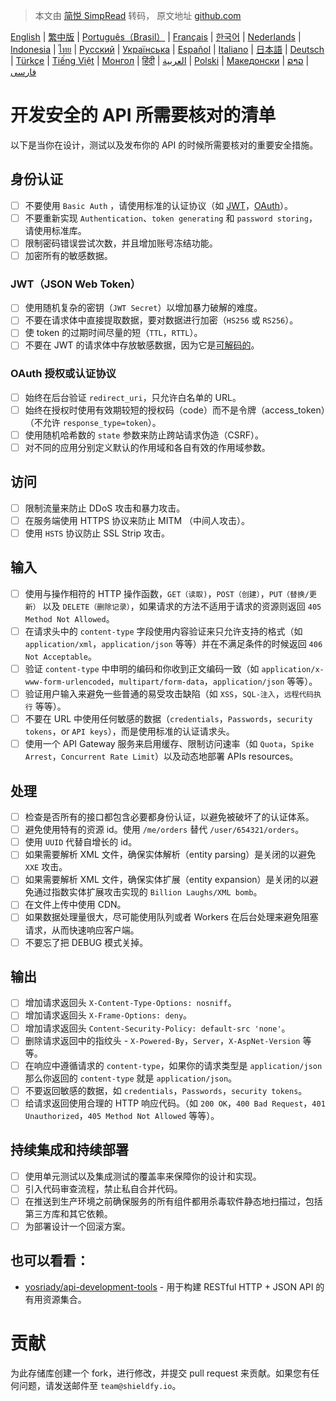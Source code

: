 > 本文由 [简悦 SimpRead](http://ksria.com/simpread/) 转码， 原文地址 [github.com](https://github.com/shieldfy/API-Security-Checklist/blob/master/README-zh.md)

[English](/shieldfy/API-Security-Checklist/blob/master/README.md) | [繁中版](/shieldfy/API-Security-Checklist/blob/master/README-tw.md) | [Português（Brasil）](/shieldfy/API-Security-Checklist/blob/master/README-pt_BR.md) | [Français](/shieldfy/API-Security-Checklist/blob/master/README-fr.md) | [한국어](/shieldfy/API-Security-Checklist/blob/master/README-ko.md) | [Nederlands](/shieldfy/API-Security-Checklist/blob/master/README-nl.md) | [Indonesia](/shieldfy/API-Security-Checklist/blob/master/README-id.md) | [ไทย](/shieldfy/API-Security-Checklist/blob/master/README-th.md) | [Русский](/shieldfy/API-Security-Checklist/blob/master/README-ru.md) | [Українська](/shieldfy/API-Security-Checklist/blob/master/README-uk.md) | [Español](/shieldfy/API-Security-Checklist/blob/master/README-es.md) | [Italiano](/shieldfy/API-Security-Checklist/blob/master/README-it.md) | [日本語](/shieldfy/API-Security-Checklist/blob/master/README-ja.md) | [Deutsch](/shieldfy/API-Security-Checklist/blob/master/README-de.md) | [Türkçe](/shieldfy/API-Security-Checklist/blob/master/README-tr.md) | [Tiếng Việt](/shieldfy/API-Security-Checklist/blob/master/README-vi.md) | [Монгол](/shieldfy/API-Security-Checklist/blob/master/README-mn.md) | [हिंदी](/shieldfy/API-Security-Checklist/blob/master/README-hi.md) | [العربية](/shieldfy/API-Security-Checklist/blob/master/README-ar.md) | [Polski](/shieldfy/API-Security-Checklist/blob/master/README-pl.md) | [Македонски](/shieldfy/API-Security-Checklist/blob/master/README-mk.md) | [ລາວ](/shieldfy/API-Security-Checklist/blob/master/README-lo.md) | [فارسی](/shieldfy/API-Security-Checklist/blob/master/README-fa.md)

[](#开发安全的-api-所需要核对的清单)开发安全的 API 所需要核对的清单
=========================================

以下是当你在设计，测试以及发布你的 API 的时候所需要核对的重要安全措施。

[](#身份认证)身份认证
-------------

*   [ ]  不要使用 `Basic Auth` ，请使用标准的认证协议（如 [JWT](https://jwt.io/)，[OAuth](https://oauth.net/)）。
*   [ ]  不要重新实现 `Authentication`、`token generating` 和 `password storing`，请使用标准库。
*   [ ]  限制密码错误尝试次数，并且增加账号冻结功能。
*   [ ]  加密所有的敏感数据。

### [](#jwtjson-web-token)JWT（JSON Web Token）

*   [ ]  使用随机复杂的密钥（`JWT Secret`）以增加暴力破解的难度。
*   [ ]  不要在请求体中直接提取数据，要对数据进行加密（`HS256` 或 `RS256`）。
*   [ ]  使 token 的过期时间尽量的短（`TTL`，`RTTL`）。
*   [ ]  不要在 JWT 的请求体中存放敏感数据，因为它是[可解码的](https://jwt.io/#debugger-io)。

### [](#oauth-授权或认证协议)OAuth 授权或认证协议

*   [ ]  始终在后台验证 `redirect_uri`，只允许白名单的 URL。
*   [ ]  始终在授权时使用有效期较短的授权码（code）而不是令牌（access_token）（不允许 `response_type=token`）。
*   [ ]  使用随机哈希数的 `state` 参数来防止跨站请求伪造（CSRF）。
*   [ ]  对不同的应用分别定义默认的作用域和各自有效的作用域参数。

[](#访问)访问
---------

*   [ ]  限制流量来防止 DDoS 攻击和暴力攻击。
*   [ ]  在服务端使用 HTTPS 协议来防止 MITM （中间人攻击）。
*   [ ]  使用 `HSTS` 协议防止 SSL Strip 攻击。

[](#输入)输入
---------

*   [ ]  使用与操作相符的 HTTP 操作函数，`GET（读取)`，`POST（创建）`，`PUT（替换/更新）` 以及 `DELETE（删除记录）`，如果请求的方法不适用于请求的资源则返回 `405 Method Not Allowed`。
*   [ ]  在请求头中的 `content-type` 字段使用内容验证来只允许支持的格式（如 `application/xml`，`application/json` 等等）并在不满足条件的时候返回 `406 Not Acceptable`。
*   [ ]  验证 `content-type` 中申明的编码和你收到正文编码一致（如 `application/x-www-form-urlencoded`，`multipart/form-data`，`application/json` 等等）。
*   [ ]  验证用户输入来避免一些普通的易受攻击缺陷（如 `XSS`，`SQL-注入`，`远程代码执行` 等等）。
*   [ ]  不要在 URL 中使用任何敏感的数据（`credentials`，`Passwords`，`security tokens`，or `API keys`），而是使用标准的认证请求头。
*   [ ]  使用一个 API Gateway 服务来启用缓存、限制访问速率（如 `Quota`，`Spike Arrest`，`Concurrent Rate Limit`）以及动态地部署 APIs resources。

[](#处理)处理
---------

*   [ ]  检查是否所有的接口都包含必要都身份认证，以避免被破坏了的认证体系。
*   [ ]  避免使用特有的资源 id。使用 `/me/orders` 替代 `/user/654321/orders`。
*   [ ]  使用 `UUID` 代替自增长的 id。
*   [ ]  如果需要解析 XML 文件，确保实体解析（entity parsing）是关闭的以避免 `XXE` 攻击。
*   [ ]  如果需要解析 XML 文件，确保实体扩展（entity expansion）是关闭的以避免通过指数实体扩展攻击实现的 `Billion Laughs/XML bomb`。
*   [ ]  在文件上传中使用 CDN。
*   [ ]  如果数据处理量很大，尽可能使用队列或者 Workers 在后台处理来避免阻塞请求，从而快速响应客户端。
*   [ ]  不要忘了把 DEBUG 模式关掉。

[](#输出)输出
---------

*   [ ]  增加请求返回头 `X-Content-Type-Options: nosniff`。
*   [ ]  增加请求返回头 `X-Frame-Options: deny`。
*   [ ]  增加请求返回头 `Content-Security-Policy: default-src 'none'`。
*   [ ]  删除请求返回中的指纹头 - `X-Powered-By`，`Server`，`X-AspNet-Version` 等等。
*   [ ]  在响应中遵循请求的 `content-type`，如果你的请求类型是 `application/json` 那么你返回的 `content-type` 就是 `application/json`。
*   [ ]  不要返回敏感的数据，如 `credentials`，`Passwords`，`security tokens`。
*   [ ]  给请求返回使用合理的 HTTP 响应代码。（如 `200 OK`，`400 Bad Request`，`401 Unauthorized`，`405 Method Not Allowed` 等等）。

[](#持续集成和持续部署)持续集成和持续部署
-----------------------

*   [ ]  使用单元测试以及集成测试的覆盖率来保障你的设计和实现。
*   [ ]  引入代码审查流程，禁止私自合并代码。
*   [ ]  在推送到生产环境之前确保服务的所有组件都用杀毒软件静态地扫描过，包括第三方库和其它依赖。
*   [ ]  为部署设计一个回滚方案。

[](#也可以看看)也可以看看：
----------------

*   [yosriady/api-development-tools](https://github.com/yosriady/api-development-tools) - 用于构建 RESTful HTTP + JSON API 的有用资源集合。

[](#贡献)贡献
=========

为此存储库创建一个 fork，进行修改，并提交 pull request 来贡献。如果您有任何问题，请发送邮件至 `team@shieldfy.io`。